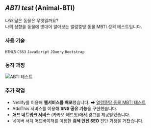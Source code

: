 ## *ABTI test* (Animal-BTI)
나와 닮은 동물은 무엇일까요?
<br>
나의 성향을 동물에 빗대어 알아보는 얼렁뚱땅 동물 MBTI 성격 테스트입니다.

### 사용 기술
`HTML5` `CSS3` `JavaScript` `JQuery` `Bootstrap`

### 동작 과정
![ABTI 테스트](https://github.com/user-attachments/assets/ac9f5c96-8340-4246-a77c-afba73fd6046)


### 추가 작업
- Netlify를 이용해 **웹서비스를 배포**했습니다. ➡ [얼렁뚱땅 동물 MBTI 테스트](https://my-animal-mbti.netlify.app/)
- AddThis 서비스를 이용해 **SNS 공유 기능**을 구현했습니다.
- **애드 네트워크 서비스** (카카오 애드핏)에서 광고를 제공받았습니다.
- 네이버 서치 어드바이저를 이용한 **검색 엔진 SEO** 진단 과정을 거쳤습니다.
